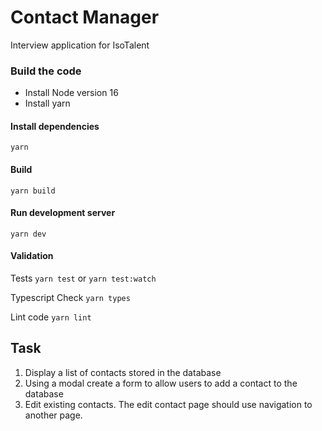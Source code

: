 # Contact Manager

Interview application for IsoTalent

### Build the code

- Install Node version 16
- Install yarn

#### Install dependencies

`yarn`

#### Build

`yarn build`

#### Run development server

`yarn dev`

#### Validation

Tests
`yarn test` or `yarn test:watch`

Typescript Check
`yarn types`

Lint code
`yarn lint`

## Task

1. Display a list of contacts stored in the database
2. Using a modal create a form to allow users to add a contact to the database
3. Edit existing contacts. The edit contact page should use navigation to another page.
